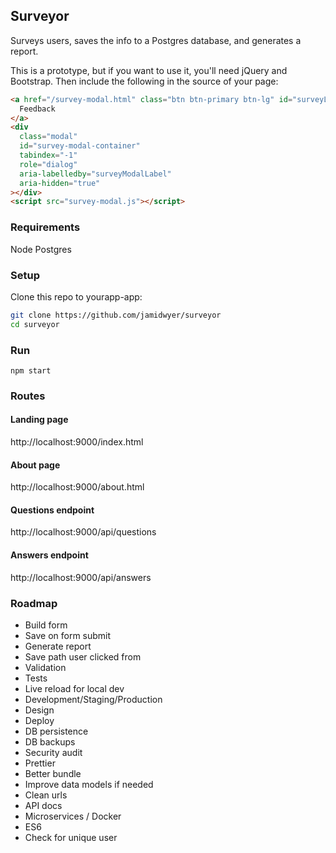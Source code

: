 ## Surveyor

Surveys users, saves the info to a Postgres database, and generates a report.

This is a prototype, but if you want to use it, you'll need jQuery and Bootstrap. Then include the following in the source of your page:

```html
<a href="/survey-modal.html" class="btn btn-primary btn-lg" id="surveyLink">
  Feedback
</a>
<div
  class="modal"
  id="survey-modal-container"
  tabindex="-1"
  role="dialog"
  aria-labelledby="surveyModalLabel"
  aria-hidden="true"
></div>
<script src="survey-modal.js"></script>
```

### Requirements

Node
Postgres

### Setup

Clone this repo to yourapp-app:

```bash
git clone https://github.com/jamidwyer/surveyor
cd surveyor
```

### Run

`npm start`

### Routes

#### Landing page

http://localhost:9000/index.html

#### About page

http://localhost:9000/about.html

#### Questions endpoint

http://localhost:9000/api/questions

#### Answers endpoint

http://localhost:9000/api/answers

### Roadmap

- Build form
- Save on form submit
- Generate report
- Save path user clicked from
- Validation
- Tests
- Live reload for local dev
- Development/Staging/Production
- Design
- Deploy
- DB persistence
- DB backups
- Security audit
- Prettier
- Better bundle
- Improve data models if needed
- Clean urls
- API docs
- Microservices / Docker
- ES6
- Check for unique user
